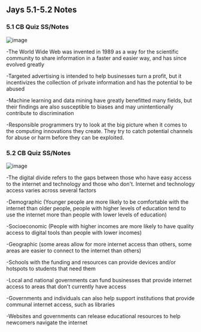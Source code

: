 ## Jays 5.1-5.2 Notes 

### 5.1 CB Quiz SS/Notes

![image](https://user-images.githubusercontent.com/89176673/158106035-07d82d5e-5a5a-4aba-a90a-360b8fe30ac0.png)

-The World Wide Web was invented in 1989 as a way for the scientific community to share information in a faster and easier way, and has since evolved greatly

-Targeted advertising is intended to help businesses turn a profit, but it incentivizes the collection of private information and has the potential to be abused

-Machine learning and data mining have greatly benefitted many fields, but their findings are also susceptible to biases and may unintentionally contribute to discrimination

-Responsible programmers try to look at the big picture when it comes to the computing innovations they create. They try to catch potential channels for abuse or harm before they can be exploited.

### 5.2 CB Quiz SS/Notes

![image](https://user-images.githubusercontent.com/89176673/158106166-f5cb6383-a75d-4b4e-840f-44daa190f9fe.png)

-The digital divide refers to the gaps between those who have easy access to the internet and technology and those who don't. Internet and technology access varies across several factors

-Demographic (Younger people are more likely to be comfortable with the internet than older people, people with higher levels of education tend to use the internet more than people with lower levels of education)

-Socioeconomic (People with higher incomes are more likely to have quality access to digital tools than people with lower incomes)

-Geographic (some areas allow for more internet access than others, some areas are easier to connect to the internet than others)

-Schools with the funding and resources can provide devices and/or hotspots to students that need them

-Local and national governments can fund businesses that provide internet access to areas that don't currently have access

-Governments and individuals can also help support institutions that provide communal internet access, such as libraries

-Websites and governments can release educational resources to help newcomers navigate the internet
